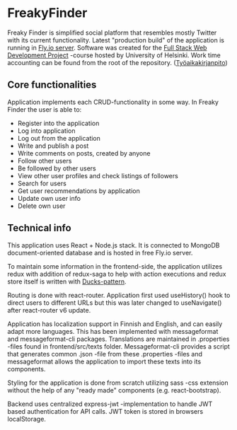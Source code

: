 # FreakyFinder

Freaky Finder is simplified social platform that resembles mostly Twitter with its current functionality. Latest "production build" of the application is running in [Fly.io server](https://freakyfinder.fly.dev/). Software was created for the [Full Stack Web Development Project](https://studies.helsinki.fi/courses/cur/otm-67e986ac-78ad-4e2b-aef7-e01cc7f4ec3c/CSM141093/Full_Stack_Web_Development_Project) -course hosted by University of Helsinki. Work time accounting can be found from the root of the repository. ([Työaikakirjanpito](https://github.com/willmana/FreakyFinder/blob/master/timesheet.md))

## Core functionalities
Application implements each CRUD-functionality in some way. In Freaky Finder the user is able to:
* Register into the application
* Log into application
* Log out from the application
* Write and publish a post
* Write comments on posts, created by anyone
* Follow other users
* Be followed by other users
* View other user profiles and check listings of followers
* Search for users
* Get user recommendations by application
* Update own user info
* Delete own user

## Technical info

This application uses React + Node.js stack. It is connected to MongoDB document-oriented database and is hosted in free Fly.io server. 

To maintain some information in the frontend-side, the application utilizes redux with addition of redux-saga to help with action executions and redux store itself is written with [Ducks-pattern](https://github.com/erikras/ducks-modular-redux).

Routing is done with react-router. Application first used useHistory() hook to direct users to different URLs but this was later changed to useNavigate() after react-router v6 update.

Application has localization support in Finnish and English, and can easily adapt more languages. This has been implemented with messageformat and messageformat-cli packages. Translations are maintained in .properties -files found in frontend/src/texts folder. Messageformat-cli provides a script that generates common .json -file from these .properties -files and messageformat allows the application to import these texts into its components.

Styling for the application is done from scratch utilizing sass -css extension without the help of any "ready made" components (e.g. react-bootstrap).

Backend uses centralized express-jwt -implementation to handle JWT based authentication for API calls. JWT token is stored in browsers localStorage.
